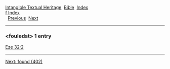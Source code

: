 [Intangible Textual Heritage](../../index)  [Bible](../index) 
[Index](index)   
[f Index](_f_)  
  [Previous](c04482)  [Next](c04484) 

------------------------------------------------------------------------

### &lt;fouledst&gt; 1 entry

[Eze 32:2](../kjv/eze032.htm#002)  

------------------------------------------------------------------------

[Next: found (402)](c04484)
